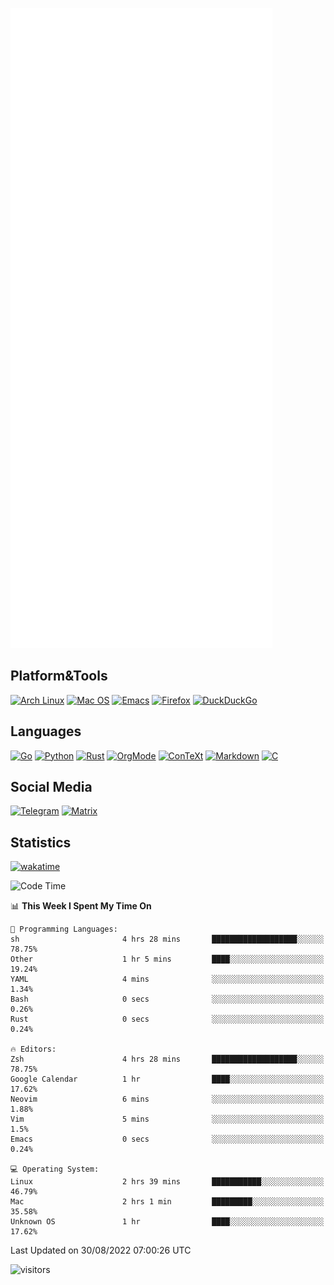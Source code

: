 ![Metrics](https://github.com/SteamedFish/SteamedFish/blob/master/github-metrics.svg)

## Platform&Tools

[![Arch Linux](https://img.shields.io/badge/ArchLinux-1793D1?logo=arch-linux&logoColor=fff&style=flat-square)](https://archlinux.org/)
[![Mac OS](https://img.shields.io/badge/MacOS-000000?style=flat-square&logo=macos&logoColor=F0F0F0)](https://www.apple.com/macos/)
[![Emacs](https://img.shields.io/badge/Emacs-%237F5AB6.svg?&style=flat-square&logo=gnu-emacs&logoColor=white)](https://www.gnu.org/software/emacs/)
[![Firefox](https://img.shields.io/badge/Firefox-FF7139?style=flat-square&logo=Firefox-Browser&logoColor=white)](https://firefox.com/)
[![DuckDuckGo](https://img.shields.io/badge/DuckDuckGo-DE5833?style=flat-square&logo=DuckDuckGo&logoColor=white)](https://duckduckgo.com/)

## Languages

[![Go](https://img.shields.io/badge/Golang-%2300ADD8.svg?style=flat-square&logo=go&logoColor=white)](https://golang.org/)
[![Python](https://img.shields.io/badge/Python-3670A0?style=flat-square&logo=python&logoColor=ffdd54)](https://www.python.org/)
[![Rust](https://img.shields.io/badge/Rust-%23000000.svg?style=flat-square&logo=rust&logoColor=white)](https://www.rust-lang.org/)
[![OrgMode](https://img.shields.io/badge/OrgMode-%23000000.svg?style=flat-square&logo=org&logoColor=white)](https://orgmode.org/)
[![ConTeXt](https://img.shields.io/badge/ConTeXt-%23008080.svg?style=flat-square&logo=latex&logoColor=white)](https://contextgarden.net/)
[![Markdown](https://img.shields.io/badge/MarkDown-%23000000.svg?style=flat-square&logo=markdown&logoColor=white)](https://daringfireball.net/projects/markdown/)
[![C](https://img.shields.io/badge/C-%2300599C.svg?style=flat-square&logo=c&logoColor=white)](https://www.iso.org/standard/74528.html)

## Social Media
[![Telegram](https://img.shields.io/badge/SteamedFish-2CA5E0?style=social&logo=telegram&logoColor=white)](https://t.me/SteamedFish)
[![Matrix](https://img.shields.io/badge/SteamedFish-2CA5E0?style=social&logo=matrix&logoColor=black)](https://matrix.to/#/@i:steamedfish.org)

## Statistics
[![wakatime](https://wakatime.com/badge/user/168280d6-fcf2-4b4f-ad3a-dc4612f35b38.svg)](https://wakatime.com/@168280d6-fcf2-4b4f-ad3a-dc4612f35b38)

<!--START_SECTION:waka-->
![Code Time](http://img.shields.io/badge/Code%20Time-1%2C978%20hrs%2020%20mins-blue)

📊 **This Week I Spent My Time On** 

```text
💬 Programming Languages: 
sh                       4 hrs 28 mins       ███████████████████░░░░░░   78.75% 
Other                    1 hr 5 mins         ████░░░░░░░░░░░░░░░░░░░░░   19.24% 
YAML                     4 mins              ░░░░░░░░░░░░░░░░░░░░░░░░░   1.34% 
Bash                     0 secs              ░░░░░░░░░░░░░░░░░░░░░░░░░   0.26% 
Rust                     0 secs              ░░░░░░░░░░░░░░░░░░░░░░░░░   0.24%

🔥 Editors: 
Zsh                      4 hrs 28 mins       ███████████████████░░░░░░   78.75% 
Google Calendar          1 hr                ████░░░░░░░░░░░░░░░░░░░░░   17.62% 
Neovim                   6 mins              ░░░░░░░░░░░░░░░░░░░░░░░░░   1.88% 
Vim                      5 mins              ░░░░░░░░░░░░░░░░░░░░░░░░░   1.5% 
Emacs                    0 secs              ░░░░░░░░░░░░░░░░░░░░░░░░░   0.24%

💻 Operating System: 
Linux                    2 hrs 39 mins       ███████████░░░░░░░░░░░░░░   46.79% 
Mac                      2 hrs 1 min         █████████░░░░░░░░░░░░░░░░   35.58% 
Unknown OS               1 hr                ████░░░░░░░░░░░░░░░░░░░░░   17.62%

```


 Last Updated on 30/08/2022 07:00:26 UTC
<!--END_SECTION:waka-->

![visitors](https://visitor-badge.laobi.icu/badge?page_id=SteamedFish.SteamedFish)
